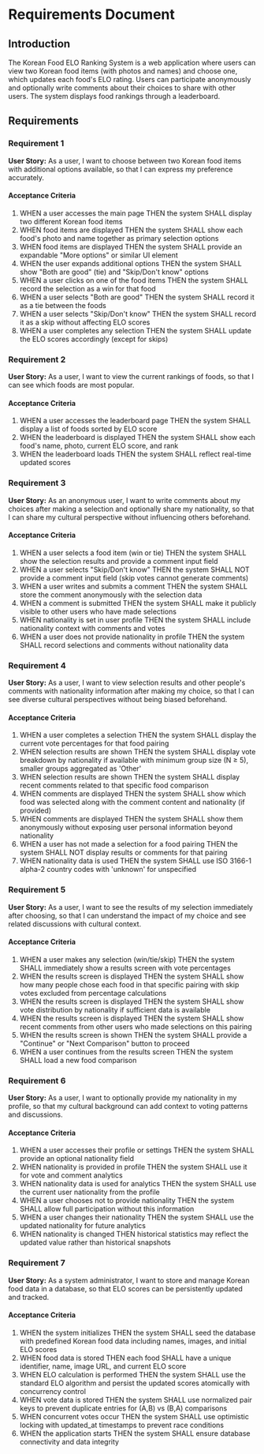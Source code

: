 # Requirements Document

## Introduction

The Korean Food ELO Ranking System is a web application where users can view two Korean food items (with photos and names) and choose one, which updates each food's ELO rating. Users can participate anonymously and optionally write comments about their choices to share with other users. The system displays food rankings through a leaderboard.

## Requirements

### Requirement 1

**User Story:** As a user, I want to choose between two Korean food items with additional options available, so that I can express my preference accurately.

#### Acceptance Criteria

1. WHEN a user accesses the main page THEN the system SHALL display two different Korean food items
2. WHEN food items are displayed THEN the system SHALL show each food's photo and name together as primary selection options
3. WHEN food items are displayed THEN the system SHALL provide an expandable "More options" or similar UI element
4. WHEN the user expands additional options THEN the system SHALL show "Both are good" (tie) and "Skip/Don't know" options
5. WHEN a user clicks on one of the food items THEN the system SHALL record the selection as a win for that food
6. WHEN a user selects "Both are good" THEN the system SHALL record it as a tie between the foods
7. WHEN a user selects "Skip/Don't know" THEN the system SHALL record it as a skip without affecting ELO scores
8. WHEN a user completes any selection THEN the system SHALL update the ELO scores accordingly (except for skips)

### Requirement 2

**User Story:** As a user, I want to view the current rankings of foods, so that I can see which foods are most popular.

#### Acceptance Criteria

1. WHEN a user accesses the leaderboard page THEN the system SHALL display a list of foods sorted by ELO score
2. WHEN the leaderboard is displayed THEN the system SHALL show each food's name, photo, current ELO score, and rank
3. WHEN the leaderboard loads THEN the system SHALL reflect real-time updated scores

### Requirement 3

**User Story:** As an anonymous user, I want to write comments about my choices after making a selection and optionally share my nationality, so that I can share my cultural perspective without influencing others beforehand.

#### Acceptance Criteria

1. WHEN a user selects a food item (win or tie) THEN the system SHALL show the selection results and provide a comment input field
2. WHEN a user selects "Skip/Don't know" THEN the system SHALL NOT provide a comment input field (skip votes cannot generate comments)
3. WHEN a user writes and submits a comment THEN the system SHALL store the comment anonymously with the selection data
4. WHEN a comment is submitted THEN the system SHALL make it publicly visible to other users who have made selections
5. WHEN nationality is set in user profile THEN the system SHALL include nationality context with comments and votes
6. WHEN a user does not provide nationality in profile THEN the system SHALL record selections and comments without nationality data

### Requirement 4

**User Story:** As a user, I want to view selection results and other people's comments with nationality information after making my choice, so that I can see diverse cultural perspectives without being biased beforehand.

#### Acceptance Criteria

1. WHEN a user completes a selection THEN the system SHALL display the current vote percentages for that food pairing
2. WHEN selection results are shown THEN the system SHALL display vote breakdown by nationality if available with minimum group size (N ≥ 5), smaller groups aggregated as 'Other'
3. WHEN selection results are shown THEN the system SHALL display recent comments related to that specific food comparison
4. WHEN comments are displayed THEN the system SHALL show which food was selected along with the comment content and nationality (if provided)
5. WHEN comments are displayed THEN the system SHALL show them anonymously without exposing user personal information beyond nationality
6. WHEN a user has not made a selection for a food pairing THEN the system SHALL NOT display results or comments for that pairing
7. WHEN nationality data is used THEN the system SHALL use ISO 3166-1 alpha-2 country codes with 'unknown' for unspecified

### Requirement 5

**User Story:** As a user, I want to see the results of my selection immediately after choosing, so that I can understand the impact of my choice and see related discussions with cultural context.

#### Acceptance Criteria

1. WHEN a user makes any selection (win/tie/skip) THEN the system SHALL immediately show a results screen with vote percentages
2. WHEN the results screen is displayed THEN the system SHALL show how many people chose each food in that specific pairing with skip votes excluded from percentage calculations
3. WHEN the results screen is displayed THEN the system SHALL show vote distribution by nationality if sufficient data is available
4. WHEN the results screen is displayed THEN the system SHALL show recent comments from other users who made selections on this pairing
5. WHEN the results screen is shown THEN the system SHALL provide a "Continue" or "Next Comparison" button to proceed
6. WHEN a user continues from the results screen THEN the system SHALL load a new food comparison

### Requirement 6

**User Story:** As a user, I want to optionally provide my nationality in my profile, so that my cultural background can add context to voting patterns and discussions.

#### Acceptance Criteria

1. WHEN a user accesses their profile or settings THEN the system SHALL provide an optional nationality field
2. WHEN nationality is provided in profile THEN the system SHALL use it for vote and comment analytics
3. WHEN nationality data is used for analytics THEN the system SHALL use the current user nationality from the profile
4. WHEN a user chooses not to provide nationality THEN the system SHALL allow full participation without this information
5. WHEN a user changes their nationality THEN the system SHALL use the updated nationality for future analytics
6. WHEN nationality is changed THEN historical statistics may reflect the updated value rather than historical snapshots

### Requirement 7

**User Story:** As a system administrator, I want to store and manage Korean food data in a database, so that ELO scores can be persistently updated and tracked.

#### Acceptance Criteria

1. WHEN the system initializes THEN the system SHALL seed the database with predefined Korean food data including names, images, and initial ELO scores
2. WHEN food data is stored THEN each food SHALL have a unique identifier, name, image URL, and current ELO score
3. WHEN ELO calculation is performed THEN the system SHALL use the standard ELO algorithm and persist the updated scores atomically with concurrency control
4. WHEN vote data is stored THEN the system SHALL use normalized pair keys to prevent duplicate entries for (A,B) vs (B,A) comparisons
5. WHEN concurrent votes occur THEN the system SHALL use optimistic locking with updated_at timestamps to prevent race conditions
6. WHEN the application starts THEN the system SHALL ensure database connectivity and data integrity
